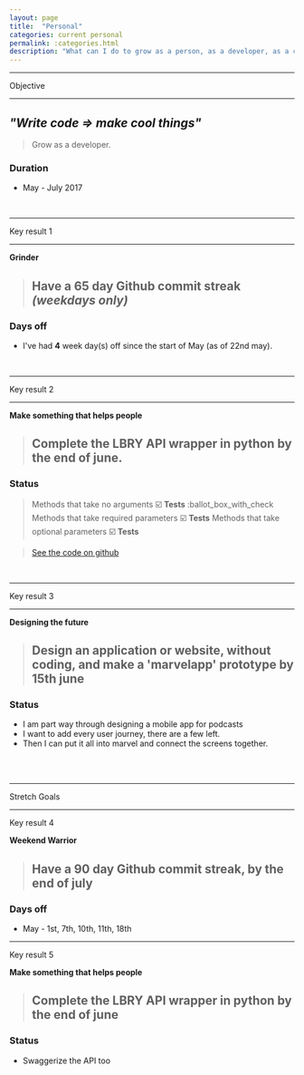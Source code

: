 ```yaml
---
layout: page
title:  "Personal"
categories: current personal
permalink: :categories.html
description: "What can I do to grow as a person, as a developer, as a co-op colleague?"
---
```


---

Objective

---

## _"Write code => make cool things"_
> Grow as a developer.

### Duration
* May - July 2017


<br>


---

Key result 1

---
**Grinder**
> ## Have a **65 day** Github commit streak _(weekdays only)_

### Days off

* I've had **4** week day(s) off since the start of May (as of 22nd may).


<br>

---

Key result 2

---

**Make something that helps people**
> ## Complete the LBRY API wrapper in **python** by the **end of june**.

### Status

> Methods that take no arguments :ballot_box_with_check:
> **Tests** :ballot_box_with_check
> Methods that take required parameters :ballot_box_with_check:
> **Tests**
> Methods that take optional parameters :ballot_box_with_check:
> **Tests**


> [See the code on github](http://www.github.com/simonstead/lbry-python)

<br>

---

Key result 3

---

**Designing the future**
> ## Design an application or website, without coding, and make a 'marvelapp' prototype **by 15th june**

### Status

* I am part way through designing a mobile app for podcasts
* I want to add every user journey, there are a few left.
* Then I can put it all into marvel and connect the screens together.


<br><br>

---
Stretch Goals

---
Key result 4

**Weekend Warrior**
> ## Have a **90 day** Github commit streak, by the **end of july**

### Days off
+ May - 1st, 7th, 10th, 11th, 18th

---
Key result 5

**Make something that helps people**
> ## Complete the LBRY API wrapper in **python** by the **end of june**

### Status

* Swaggerize the API too
